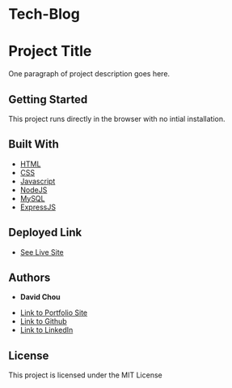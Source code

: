 # Tech-Blog
# Project Title

One paragraph of project description goes here.

## Getting Started

This project runs directly in the browser with no intial installation.

## Built With

* [HTML](https://developer.mozilla.org/en-US/docs/Web/HTML)
* [CSS](https://developer.mozilla.org/en-US/docs/Web/CSS)
* [Javascript](https://developer.mozilla.org/en-US/docs/Web/JavaScript)
* [NodeJS](https://nodejs.org/en/docs/)
* [MySQL](https://www.mysql.com/)
* [ExpressJS](https://expressjs.com/)

## Deployed Link

* [See Live Site](https://blooming-lowlands-39465.herokuapp.com/)


## Authors

* **David Chou** 

- [Link to Portfolio Site](#)
- [Link to Github](https://github.com/dazedchou)
- [Link to LinkedIn](https://www.linkedin.com/in/davidchou99)



## License

This project is licensed under the MIT License 


